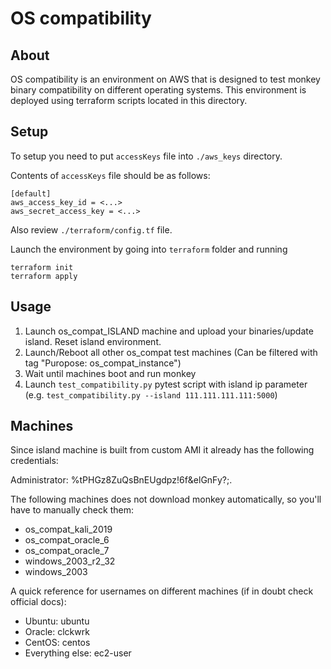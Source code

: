 # OS compatibility

## About

OS compatibility is an environment on AWS that 
is designed to test monkey binary compatibility on
different operating systems. 
This environment is deployed using terraform scripts
located in this directory.

## Setup

To setup you need to put `accessKeys` file into `./aws_keys` directory.

Contents of `accessKeys` file should be as follows:

```
[default]
aws_access_key_id = <...>
aws_secret_access_key = <...>
```
Also review `./terraform/config.tf` file.

Launch the environment by going into `terraform` folder and running
```angular2html
terraform init
terraform apply
```

## Usage

1. Launch os_compat_ISLAND machine and upload your binaries/update island. Reset island environment.
2. Launch/Reboot all other os_compat test machines (Can be filtered with tag "Puropose: os_compat_instance")
3. Wait until machines boot and run monkey
4. Launch `test_compatibility.py` pytest script with island ip parameter 
(e.g. `test_compatibility.py --island 111.111.111.111:5000`)

## Machines

Since island machine is built from custom AMI it already has the following credentials:

Administrator: %tPHGz8ZuQsBnEUgdpz!6f&elGnFy?;.

The following machines does not download monkey automatically, so you'll have to manually check them:

- os_compat_kali_2019
- os_compat_oracle_6
- os_compat_oracle_7
- windows_2003_r2_32
- windows_2003

A quick reference for usernames on different machines (if in doubt check official docs):
- Ubuntu: ubuntu
- Oracle: clckwrk
- CentOS: centos
- Everything else: ec2-user

